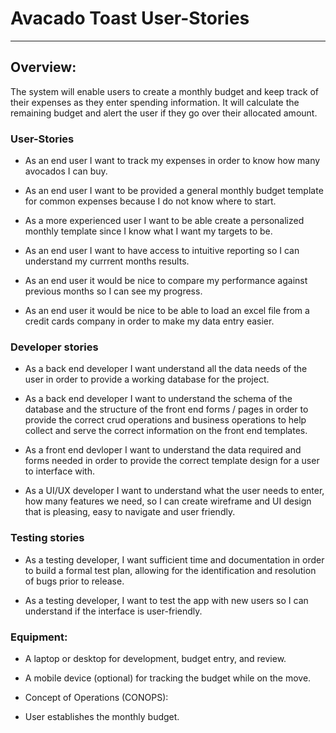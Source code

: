# Avacado Toast User-Stories
---
## Overview:
The system will enable users to create a monthly budget and keep track of their expenses as they enter spending information. It will calculate the remaining budget and alert the user if they go over their allocated amount.

### User-Stories

- As an end user I want to track my expenses in order to know how many avocados I can buy.

- As an end user I want to be provided a general monthly budget template for common expenses because I do not know where to start.

- As a more experienced user I want to be able create a personalized  monthly template since I know what I want my targets to be.

- As an end user I want to have access to intuitive reporting so I can understand my currrent months results.

- As an end user it would be nice to compare my performance against previous months so I can see my progress.

- As an end user it would be nice to be able to load an excel file from a credit cards company in order to make my data entry easier.  

### Developer stories

- As a back end developer I want understand all the data needs of the user in order to provide a working database for the project.

- As a back end developer I want to understand the schema of the database and the structure of the front end forms / pages in order to provide the correct crud operations and business operations to help collect and serve the correct information on the front end templates.

- As a front end devloper I want to understand the data required and forms needed in order to provide the correct template design for a user to interface with.

- As a UI/UX developer I want to understand what the user needs to enter, how many features we need, so I can create wireframe and UI design that is pleasing, easy to navigate and user friendly. 

### Testing stories

- As a testing developer, I want sufficient time and documentation in order to build a formal test plan, allowing for the identification and resolution of bugs prior to release.

- As a testing developer, I want to test the app with new users so I can understand if the interface is user-friendly.

### Equipment:

- A laptop or desktop for development, budget entry, and review.

- A mobile device (optional) for tracking the budget while on the move.

- Concept of Operations (CONOPS):

- User establishes the monthly budget.


